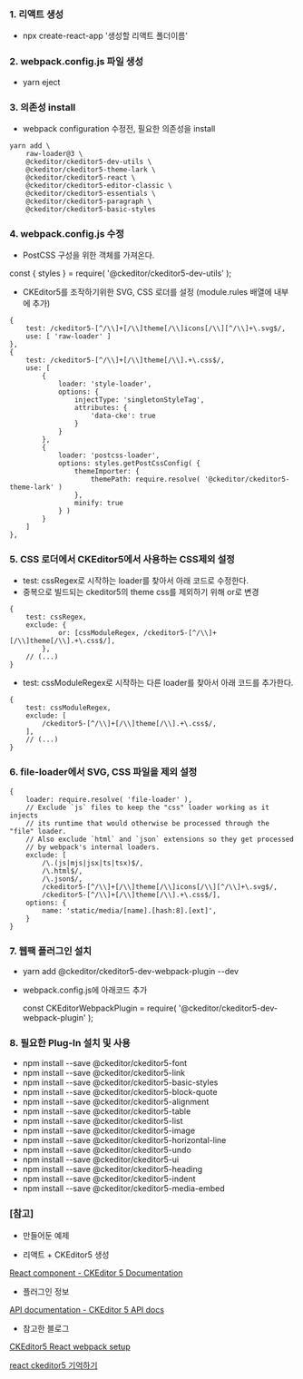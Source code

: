 ### 1. 리액트 생성

- npx create-react-app '생성할 리액트 폴더이름'

### 2. webpack.config.js 파일 생성

- yarn eject

### 3. 의존성 install

- webpack configuration 수정전, 필요한 의존성을 install

```
yarn add \
    raw-loader@3 \
    @ckeditor/ckeditor5-dev-utils \
    @ckeditor/ckeditor5-theme-lark \
    @ckeditor/ckeditor5-react \
    @ckeditor/ckeditor5-editor-classic \
    @ckeditor/ckeditor5-essentials \
    @ckeditor/ckeditor5-paragraph \
    @ckeditor/ckeditor5-basic-styles
```

### 4. webpack.config.js 수정

- PostCSS 구성을 위한 객체를 가져온다.

const { styles } = require( '@ckeditor/ckeditor5-dev-utils' );

- CKEditor5를 조작하기위한 SVG, CSS 로더를 설정 (module.rules 배열에 내부에 추가)

```
{
    test: /ckeditor5-[^/\\]+[/\\]theme[/\\]icons[/\\][^/\\]+\.svg$/,
    use: [ 'raw-loader' ]
},
{
    test: /ckeditor5-[^/\\]+[/\\]theme[/\\].+\.css$/,
    use: [
        {
            loader: 'style-loader',
            options: {
                injectType: 'singletonStyleTag',
                attributes: {
                    'data-cke': true
                }
            }
        },
        {
            loader: 'postcss-loader',
            options: styles.getPostCssConfig( {
                themeImporter: {
                    themePath: require.resolve( '@ckeditor/ckeditor5-theme-lark' )
                },
                minify: true
            } )
        }
    ]
},
```

### 5. CSS 로더에서 CKEditor5에서 사용하는 CSS제외 설정

- test: cssRegex로 시작하는 loader를 찾아서 아래 코드로 수정한다.
- 중복으로 빌드되는 ckeditor5의 theme css를 제외하기 위해 or로 변경

```
{
    test: cssRegex,
    exclude: {
			or: [cssModuleRegex, /ckeditor5-[^/\\]+[/\\]theme[/\\].+\.css$/],
		},
    // (...)
}
```

- test: cssModuleRegex로 시작하는 다른 loader를 찾아서 아래 코드를 추가한다.

```
{
    test: cssModuleRegex,
    exclude: [
        /ckeditor5-[^/\\]+[/\\]theme[/\\].+\.css$/,
    ],
    // (...)
}
```

### 6. file-loader에서 SVG, CSS 파일을 제외 설정

```
{
    loader: require.resolve( 'file-loader' ),
    // Exclude `js` files to keep the "css" loader working as it injects
    // its runtime that would otherwise be processed through the "file" loader.
    // Also exclude `html` and `json` extensions so they get processed
    // by webpack's internal loaders.
    exclude: [
        /\.(js|mjs|jsx|ts|tsx)$/,
        /\.html$/,
        /\.json$/,
        /ckeditor5-[^/\\]+[/\\]theme[/\\]icons[/\\][^/\\]+\.svg$/,
        /ckeditor5-[^/\\]+[/\\]theme[/\\].+\.css$/],
    options: {
        name: 'static/media/[name].[hash:8].[ext]',
    }
}
```

### 7. 웹팩 플러그인 설치

- yarn add @ckeditor/ckeditor5-dev-webpack-plugin --dev
- webpack.config.js에 아래코드 추가

    const CKEditorWebpackPlugin = require( '@ckeditor/ckeditor5-dev-webpack-plugin' );

### 8. 필요한 Plug-In 설치 및 사용

- npm install --save @ckeditor/ckeditor5-font
- npm install --save @ckeditor/ckeditor5-link
- npm install --save @ckeditor/ckeditor5-basic-styles
- npm install --save @ckeditor/ckeditor5-block-quote
- npm install --save @ckeditor/ckeditor5-alignment
- npm install --save @ckeditor/ckeditor5-table
- npm install --save @ckeditor/ckeditor5-list
- npm install --save @ckeditor/ckeditor5-image
- npm install --save @ckeditor/ckeditor5-horizontal-line
- npm install --save @ckeditor/ckeditor5-undo
- npm install --save @ckeditor/ckeditor5-ui
- npm install --save @ckeditor/ckeditor5-heading
- npm install --save @ckeditor/ckeditor5-indent
- npm install --save @ckeditor/ckeditor5-media-embed

### [참고]

- 만들어둔 예제

- 리액트 + CKEditor5 생성

[React component - CKEditor 5 Documentation](https://ckeditor.com/docs/ckeditor5/latest/builds/guides/integration/frameworks/react.html)

- 플러그인 정보

[API documentation - CKEditor 5 API docs](https://ckeditor.com/docs/ckeditor5/latest/api/index.html)

- 참고한 블로그

[CKEditor5 React webpack setup](https://nopsled.tistory.com/246)

[react ckeditor5 기억하기](https://velog.io/@kyungjune/react-ckeditor5-%EA%B8%B0%EC%96%B5%ED%95%98%EA%B8%B0)